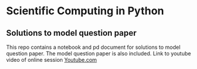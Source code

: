 # Scientific Computing in Python
## Solutions to model question paper

This repo contains a notebook and pd document for solutions to model question paper. The model question paper is also included.
Link to youtube video of online session [Youtube.com](https://youtu.be/0NocmYh8Ouo)